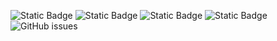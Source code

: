 ![Static Badge](https://img.shields.io/badge/blacklists-60-000000) ![Static Badge](https://img.shields.io/badge/blacklisted-2900254-cc0000) ![Static Badge](https://img.shields.io/badge/whitelisted-2242-00CC00) ![Static Badge](https://img.shields.io/badge/streaming_blacklist-28106-000000) ![GitHub issues](https://img.shields.io/github/issues/fabriziosalmi/blacklists)
